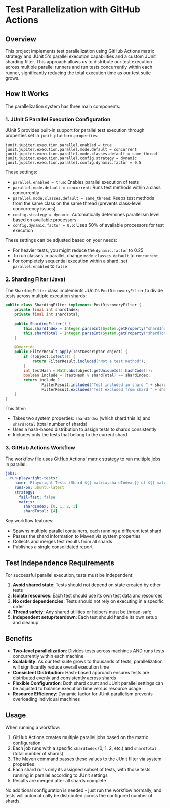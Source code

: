 # Test Parallelization with GitHub Actions

## Overview

This project implements test parallelization using GitHub Actions matrix strategy and JUnit 5's parallel execution capabilities and a custom JUnit sharding filter. This approach allows us to distribute our test execution across multiple parallel runners and run tests concurrently within each runner, significantly reducing the total execution time as our test suite grows.

## How It Works

The parallelization system has three main components:

### 1. JUnit 5 Parallel Execution Configuration

JUnit 5 provides built-in support for parallel test execution through properties set in `junit-platform.properties`:

```properties
junit.jupiter.execution.parallel.enabled = true
junit.jupiter.execution.parallel.mode.default = concurrent
junit.jupiter.execution.parallel.mode.classes.default = same_thread
junit.jupiter.execution.parallel.config.strategy = dynamic
junit.jupiter.execution.parallel.config.dynamic.factor = 0.5
```

These settings:

- `parallel.enabled = true`: Enables parallel execution of tests
- `parallel.mode.default = concurrent`: Runs test methods within a class concurrently
- `parallel.mode.classes.default = same_thread`: Keeps test methods from the same class on the same thread (prevents class-level concurrency issues)
- `config.strategy = dynamic`: Automatically determines parallelism level based on available processors
- `config.dynamic.factor = 0.5`: Uses 50% of available processors for test execution

These settings can be adjusted based on your needs:
- For heavier tests, you might reduce the `dynamic.factor` to 0.25
- To run classes in parallel, change `mode.classes.default` to `concurrent`
- For completely sequential execution within a shard, set `parallel.enabled` to `false`

### 2. Sharding Filter (Java)

The `ShardingFilter` class implements JUnit's `PostDiscoveryFilter` to divide tests across multiple execution shards:

```java
public class ShardingFilter implements PostDiscoveryFilter {
    private final int shardIndex;
    private final int shardTotal;

    public ShardingFilter() {
        this.shardIndex = Integer.parseInt(System.getProperty("shardIndex", "0"));
        this.shardTotal = Integer.parseInt(System.getProperty("shardTotal", "1"));
    }

    @Override
    public FilterResult apply(TestDescriptor object) {
        if (!object.isTest()) {
            return FilterResult.included("Not a test method");
        }
        int testHash = Math.abs(object.getUniqueId().hashCode());
        boolean include = (testHash % shardTotal) == shardIndex;
        return include ?
                FilterResult.included("Test included in shard " + shardIndex) :
                FilterResult.excluded("Test excluded from shard " + shardIndex);
    }
}
```

This filter:
- Takes two system properties: `shardIndex` (which shard this is) and `shardTotal` (total number of shards)
- Uses a hash-based distribution to assign tests to shards consistently
- Includes only the tests that belong to the current shard

### 3. GitHub Actions Workflow

The workflow file uses GitHub Actions' matrix strategy to run multiple jobs in parallel:

```yaml
jobs:
  run-playwright-tests:
    name: 'Playwright Tests (Shard ${{ matrix.shardIndex }} of ${{ matrix.shardTotal }})'
    runs-on: ubuntu-latest
    strategy:
      fail-fast: false
      matrix:
        shardIndex: [0, 1, 2, 3]
        shardTotal: [4]
```

Key workflow features:
- Spawns multiple parallel containers, each running a different test shard
- Passes the shard information to Maven via system properties
- Collects and merges test results from all shards
- Publishes a single consolidated report

## Test Independence Requirements

For successful parallel execution, tests must be independent:

1. **Avoid shared state**: Tests should not depend on state created by other tests
2. **Isolate resources**: Each test should use its own test data and resources
3. **No order dependencies**: Tests should not rely on executing in a specific order
4. **Thread safety**: Any shared utilities or helpers must be thread-safe
5. **Independent setup/teardown**: Each test should handle its own setup and cleanup

## Benefits

- **Two-level parallelization**: Divides tests across machines AND runs tests concurrently within each machine
- **Scalability**: As our test suite grows to thousands of tests, parallelization will significantly reduce overall execution time
- **Consistent Distribution**: Hash-based approach ensures tests are distributed evenly and consistently across shards
- **Flexible Configuration**: Both shard count and JUnit parallel settings can be adjusted to balance execution time versus resource usage
- **Resource Efficiency**: Dynamic factor for JUnit parallelism prevents overloading individual machines

## Usage

When running a workflow:
1. GitHub Actions creates multiple parallel jobs based on the matrix configuration
2. Each job runs with a specific `shardIndex` (0, 1, 2, etc.) and `shardTotal` (total number of shards)
3. The Maven command passes these values to the JUnit filter via system properties
4. Each shard runs only its assigned subset of tests, with those tests running in parallel according to JUnit settings
5. Results are merged after all shards complete

No additional configuration is needed - just run the workflow normally, and tests will automatically be distributed across the configured number of shards.

